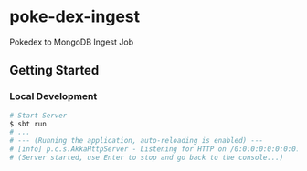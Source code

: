 # poke-dex-ingest
Pokedex to MongoDB Ingest Job

## Getting Started

### Local Development

```bash
# Start Server
$ sbt run
# ...
# --- (Running the application, auto-reloading is enabled) ---
# [info] p.c.s.AkkaHttpServer - Listening for HTTP on /0:0:0:0:0:0:0:0:9000
# (Server started, use Enter to stop and go back to the console...)

```
